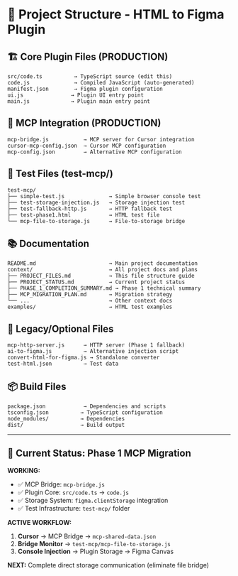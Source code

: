 # 📁 Project Structure - HTML to Figma Plugin

## 🏗️ **Core Plugin Files (PRODUCTION)**
```
src/code.ts          → TypeScript source (edit this)
code.js              → Compiled JavaScript (auto-generated)
manifest.json        → Figma plugin configuration
ui.js               → Plugin UI entry point
main.js             → Plugin main entry point
```

## 🔗 **MCP Integration (PRODUCTION)**
```
mcp-bridge.js           → MCP server for Cursor integration
cursor-mcp-config.json  → Cursor MCP configuration
mcp-config.json         → Alternative MCP configuration
```

## 🧪 **Test Files (test-mcp/)**
```
test-mcp/
├── simple-test.js              → Simple browser console test
├── test-storage-injection.js   → Storage injection test
├── test-fallback-http.js       → HTTP fallback test  
├── test-phase1.html            → HTML test file
└── mcp-file-to-storage.js      → File-to-storage bridge
```

## 📚 **Documentation**
```
README.md                       → Main project documentation  
context/                        → All project docs and plans
├── PROJECT_FILES.md            → This file structure guide
├── PROJECT_STATUS.md           → Current project status
├── PHASE_1_COMPLETION_SUMMARY.md → Phase 1 technical summary
├── MCP_MIGRATION_PLAN.md       → Migration strategy
└── ...                         → Other context docs
examples/                       → HTML test examples
```

## 🔧 **Legacy/Optional Files**
```
mcp-http-server.js      → HTTP server (Phase 1 fallback)
ai-to-figma.js          → Alternative injection script
convert-html-for-figma.js → Standalone converter
test-html.json          → Test data
```

## 📦 **Build Files**
```
package.json            → Dependencies and scripts
tsconfig.json          → TypeScript configuration
node_modules/          → Dependencies
dist/                  → Build output
```

---

## 🚀 **Current Status: Phase 1 MCP Migration**

**WORKING:**
- ✅ MCP Bridge: `mcp-bridge.js` 
- ✅ Plugin Core: `src/code.ts` → `code.js`
- ✅ Storage System: `figma.clientStorage` integration
- ✅ Test Infrastructure: `test-mcp/` folder

**ACTIVE WORKFLOW:**
1. **Cursor** → MCP Bridge → `mcp-shared-data.json`
2. **Bridge Monitor** → `test-mcp/mcp-file-to-storage.js`
3. **Console Injection** → Plugin Storage → Figma Canvas

**NEXT:** Complete direct storage communication (eliminate file bridge) 